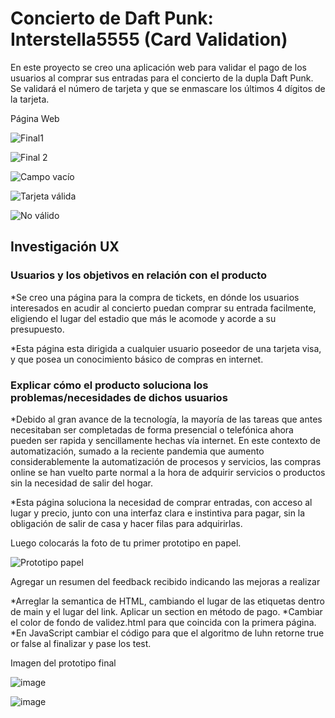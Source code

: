 # Concierto de Daft Punk: Interstella5555  (Card Validation) #

En este proyecto se creo una aplicación web para validar el pago de los usuarios al comprar sus entradas para el concierto de la dupla Daft Punk. Se validará el número de tarjeta y que se enmascare los últimos 4 dígitos de la tarjeta.

Página Web

![Final1](https://user-images.githubusercontent.com/102159121/164580971-ce0d8c7d-4651-47d7-89bf-0fed333ddfe8.png)

![Final 2](https://user-images.githubusercontent.com/102159121/164581103-6c72682e-a0b2-47e0-b5c0-c70b8a0e334b.png)

![Campo vacío](https://user-images.githubusercontent.com/102159121/164586131-b07d0ff6-967b-4282-a647-65edb927ed72.png)

![Tarjeta válida](https://user-images.githubusercontent.com/102159121/164586173-8c55f866-ae66-4a8d-bc98-7834df192f5b.png)

![No válido](https://user-images.githubusercontent.com/102159121/164586163-b92f9a90-ad85-4e2e-8711-56506689b144.png)

## Investigación UX ## 

### Usuarios y los objetivos en relación con el producto ###

*Se creo una página para la compra de tickets, en dónde los usuarios interesados en acudir al concierto puedan comprar su entrada facilmente, eligiendo el lugar del estadio que más le acomode y acorde a su presupuesto.

*Esta página esta dirigida a cualquier usuario poseedor de una tarjeta visa, y que posea un conocimiento básico de compras en internet.

### Explicar cómo el producto soluciona los problemas/necesidades de dichos usuarios ###

*Debido al gran avance de la tecnología, la mayoría de las tareas que antes necesitaban ser completadas de forma presencial o telefónica ahora pueden ser rapida y sencillamente hechas vía internet. En este contexto de automatización, sumado a la reciente pandemia que aumento considerablemente la automatización de procesos y servicios, las compras online se han vuelto parte normal a la hora de adquirir servicios o productos sin la necesidad de salir del hogar. 

*Esta página soluciona la necesidad de comprar entradas, con acceso al lugar y precio, junto con una interfaz clara e instintiva para pagar, sin la obligación de salir de casa y hacer filas para adquirirlas.

Luego colocarás la foto de tu primer prototipo en papel.

![Prototipo papel](https://user-images.githubusercontent.com/102159121/164585718-5e9a7b1b-7620-4eae-98a7-6c62c763273b.jpeg)

Agregar un resumen del feedback recibido indicando las mejoras a realizar

*Arreglar la semantica de HTML, cambiando el lugar de las etiquetas dentro de main y el lugar del link. Aplicar un section en método de pago.
*Cambiar el color de fondo de validez.html para que coincida con la primera página.
*En JavaScript cambiar el código para que el algoritmo de luhn retorne true or false al finalizar y pase los test.


Imagen del prototipo final

![image](https://user-images.githubusercontent.com/102159121/164586347-5ad894fc-0edd-47bf-bb4b-95c072e960f4.png)

![image](https://user-images.githubusercontent.com/102159121/164586377-11bbcf38-b50a-4272-b9cc-e0f0829acfe0.png)





